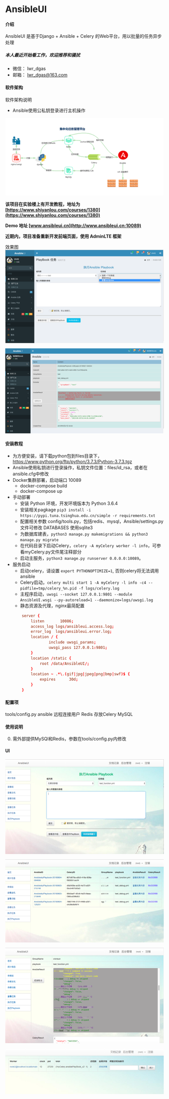 # AnsibleUI

#### 介绍

AnsibleUI 是基于Django + Ansible + Celery 的Web平台，用以批量的任务异步处理

##### 本人最近开始看工作，欢迎推荐和骚扰
* 微信： lwr_dgas
* 邮箱： lwr_dgas@163.com

#### 软件架构

软件架构说明
*   Ansible使用公私钥登录进行主机操作

![](tmp/images/a.png)

**该项目在实验楼上有开发教程，地址为 [https://www.shiyanlou.com/courses/1380](https://www.shiyanlou.com/courses/1380)**

**Demo 地址 [www.ansibleui.cn](http://www.ansibleui.cn:10089)**

**近期内，项目准备重新开发前端页面，使用 AdminLTE 框架**

效果图
![](tmp/images/new-001.png)

![](tmp/images/new-002.png)


#### 安装教程
*   为方便安装，请下载python包到files目录下，https://www.python.org/ftp/python/3.7.3/Python-3.7.3.tgz
*   Ansible使用私钥进行登录操作，私钥文件位置：files/id_rsa，或者在ansible.cfg中修改
*   Docker集群部署，启动端口 10089
    *   docker-compose build
    *   docker-compose up 
*   手动部署
    *   安装 Python 环境，开发环境版本为 Python 3.6.4
    *   安装相关pagkage `pip3 install -i https://pypi.tuna.tsinghua.edu.cn/simple -r requirements.txt`
    *   配置相关参数 config/tools.py，包括redis、mysql，Ansible/settings.py 文件可修改 DATABASES 使用sqlite3
    *   为数据库建表，`python3 manage.py makemigrations && python3 manage.py migrate`
    *   在代码目录下启动Celery，`celery -A myCelery worker -l info`，可参看myCelery.py文件尾注释部分
    *   启动主服务，`python3 manage.py runserver 0.0.0.0:10089`。
*   服务启动
    * 启动celery，请设置 `export PYTHONOPTIMIZE=1`, 否则celery将无法调用ansible
    * Celery启动，`celery multi start 1 -A myCelery -l info -c4 --pidfile=tmp/celery_%n.pid -f logs/celery.log`
    * 主程序启动，`uwsgi --socket 127.0.0.1:9801 --module AnsibleUI.wsgi --py-autoreload=1 --daemonize=logs/uwsgi.log`
    * 静态资源及代理，nginx最简配置
    ```conf
        server {
            listen       10086;
            access_log logs/ansibleui.access.log;
            error_log  logs/ansibleui.error.log;
            location / {
                    include uwsgi_params;
                    uwsgi_pass 127.0.0.1:9801;
            }
            location /static {
                root /data/AnsibleUI/;
            }
            location ~ .*\.(gif|jpg|jpeg|png|bmp|swf)$ {
                expires      30d;
            }
        }
    ```

#### 配置项

tools/config.py
    ansible 远程连接用户
    Redis 存放Celery
    MySQL

#### 使用说明

0. 需外部提供MySQl和Redis，参数在tools/config.py内修改

#### UI

![](tmp/images/playbook.png)



![](tmp/images/tasks.png)




![](tmp/images/task_result.png)


![](tmp/images/celery_node.png)
